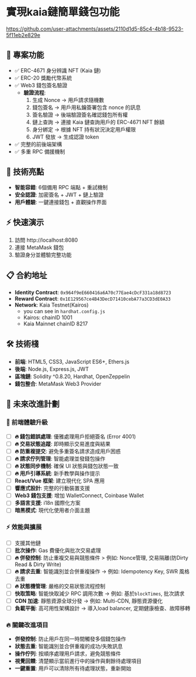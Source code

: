 # 實現kaia鏈簡單錢包功能


https://github.com/user-attachments/assets/2110d1d5-85c4-4b18-9523-5f11eb2e829e


## 🎯 專案功能
- ✅ ERC-4671 身分辨識 NFT (Kaia 鏈)
- ✅ ERC-20 獎勵代幣系統
- ✅ Web3 錢包簽名驗證
  * **驗證流程**:
    1. 生成 Nonce → 用戶請求隨機數
    2. 錢包簽名 → 用戶用私鑰簽署包含 nonce 的訊息
    3. 簽名驗證 → 後端驗證簽名確認錢包所有權
    4. 鏈上查詢 → 連接 Kaia 鏈查詢用戶的 ERC-4671 NFT 餘額
    5. 身分綁定 → 根據 NFT 持有狀況決定用戶權限
    6. JWT 發放 → 生成認證 token
- ✅ 完整的前後端架構
- ✅ 多重 RPC 備援機制

## 🚀 技術亮點
- **智能容錯**: 6個備用 RPC 端點 + 重試機制
- **安全認證**: 加密簽名 + JWT + 鏈上驗證
- **用戶體驗**: 一鍵連接錢包 + 直觀操作界面

## ⚡ 快速演示
1. 訪問 http://localhost:8080
2. 連接 MetaMask 錢包  
3. 驗證身分並體驗完整功能

## 📋 合約地址
- **Identity Contract**: `0x964f9eE660416a6A70c77Eae4cDcF331a18d8723`
- **Reward Contract**: `0x1E129567ce4B43DecD71410cebA77a3CD3dE0A33`
- **Network**: Kaia Testnet(Kairos)
  - you can see in `hardhat.config.js`
  - Kairos: chainID 1001
  - Kaia Mainnet chainID 8217

## 🛠️ 技術棧
- **前端**: HTML5, CSS3, JavaScript ES6+, Ethers.js
- **後端**: Node.js, Express.js, JWT
- **區塊鏈**: Solidity ^0.8.20, Hardhat, OpenZeppelin
- **錢包整合**: MetaMask Web3 Provider

## 🔮 未來改進計劃
### 🎨 前端體驗升級
- [ ] **🔥 錢包錯誤處理**: 優雅處理用戶拒絕簽名 (Error 4001)
- [ ] **🔥 交易狀態追蹤**: 即時顯示交易進度與結果
- [ ] **🔥 防重複提交**: 避免多重簽名請求造成用戶困惑
- [ ] **🔥 請求佇列管理**: 智能處理並發錢包操作
- [ ] **🔥 狀態同步機制**: 確保 UI 狀態與錢包狀態一致
- [ ] **🔥 用戶引導系統**: 新手教學與操作提示
- [ ] **React/Vue 框架**: 建立現代化 SPA 應用
- [ ] **響應式設計**: 完整的行動裝置支援
- [ ] **Web3 錢包支援**: 增加 WalletConnect, Coinbase Wallet
- [ ] **多語言支援**: i18n 國際化方案
- [ ] **暗黑模式**: 現代化使用者介面主題
### ⚡ 效能與擴展
- [ ] 支援其他鏈
- [ ] **批次操作**: Gas 費優化與批次交易處理
- [ ] **🔥 併發控制**: 防止重複交易與競態條件 > 例如: Nonce管理, 交易隔離(防Dirty Read & Dirty Write)
- [ ] **🔥 請求去重**: 智能識別並合併重複操作 -> 例如: Idempotency Key, SWR 風格去重
- [ ] **🔥 狀態機管理**: 嚴格的交易狀態流程控制
- [ ] **快取策略**: 智能快取減少 RPC 調用次數 -> 例如: 基於`blockTimes`, 批次請求
- [ ] **CDN 加速**: 靜態資源全球分發 -> 例如: Multi-CDN, 靜態資源優化
- [ ] **負載平衡**: 高可用性架構設計 -> 導入load balancer, 定期健康檢查、故障移轉

### 🔥 關鍵改進項目
- **併發控制**: 防止用戶在同一時間觸發多個錢包操作
- **狀態去重**: 智能識別並合併重複的成功/失敗訊息
- **操作佇列**: 按順序處理用戶請求，避免競態條件
- **視覺回饋**: 清楚顯示當前進行中的操作與剩餘待處理項目
- **一鍵重置**: 用戶可以清除所有待處理狀態，重新開始
